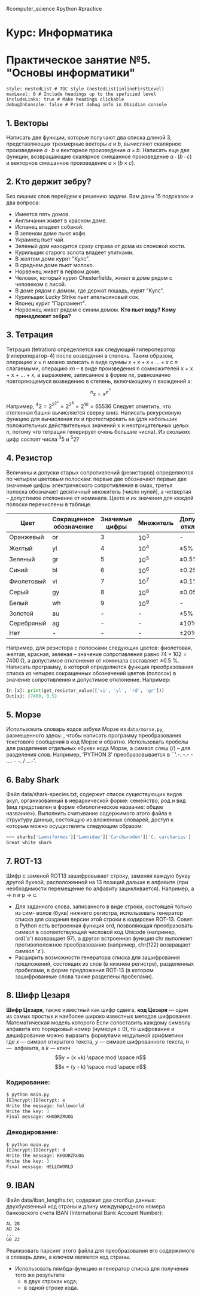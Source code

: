 #computer_science #python #practice 
# Курс: Информатика
# Практическое занятие №5. "Основы информатики"

```table-of-contents
style: nestedList # TOC style (nestedList|inlineFirstLevel)
maxLevel: 0 # Include headings up to the speficied level
includeLinks: true # Make headings clickable
debugInConsole: false # Print debug info in Obsidian console
```
## 1. Векторы
Написать две функции, которые получают два списка длиной 3, представляющих трехмерные векторы $a$ и $b$, вычисляют скалярное произведение $a ∙ b$ и векторное произведение $a × b$.
Написать еще две функции, возвращающие скалярное смешанное произведение $a ∙ (b ∙ c)$ и векторное смешанное произведение $a × (b × c)$.

## 2. Кто держит зебру?
Без лишних слов перейдем к решению задачи. Вам даны 15 подсказок и два вопроса:
- Имеется пять домов.
- Англичанин живет в красном доме.
- Испанец владеет собакой.
- В зеленом доме пьют кофе.
- Украинец пьет чай.
- Зеленый дом находится сразу справа от дома из слоновой кости.
- Курильщик старого золота владеет улитками.
-  В желтом доме курят "Кулс".
- В среднем доме пьют молоко.
- Норвежец живет в первом доме.
- Человек, который курит Chesterfields, живет в доме рядом с человеком с лисой.
- В доме рядом с домом, где держат лошадь, курят "Кулс".
- Курильщик Lucky Strike пьет апельсиновый сок.
- Японец курит "Парламент".
- Норвежец живет рядом с синим домом.
**Кто пьет воду? Кому принадлежит зебра?**

## 3. Тетрация
Тетрация (tetration) определяется как следующий гипероператор (гипероператор-4) после возведения в степень. Таким образом, операцию $x × n$ можно записать в виде суммы $x + x + x + … + x$ с $n$ слагаемыми, операцию $xn$ – в виде произведения n сомножителей x + x + x + … + x, а выражение, записанное в форме nx, равнозначно повторяющемуся возведению в степень, включающему n вхождений $x$:
$${^{n}x}=x^{x^{.^{x}}}$$
Например, ${^{4}2}=2^{2^{2^{2}}}=2^{2^{4}}=2^{16}=65536$
Следует отметить, что степенная башня вычисляется сверху вниз. Написать рекурсивную функцию для вычисления nx и протестировать ее (для небольших положительных действительных значений x и неотрицательных целых $n$, потому что тетрация генерирует очень большие числа). Из скольких цифр состоят числа ${^{3}5}$ и ${^{5}2}$?

## 4. Резистор
Величины и допуски старых сопротивлений (резисторов) определяются по четырем цветовым полоскам: первые две обозначают первые две значимые цифры электрического сопротивления в омах, третья полоска обозначает десятичный множитель (число нулей), а четвертая – допустимое отклонение от номинала. Цвета и их значения для каждой полоски перечислены в таблице.

| Цвет      | Сокращенное обозначение | Значимые цифры | Множитель | Допустимое отклонение |
| --------- | ----------------------- | -------------- | --------- | --------------------- |
| Оранжевый | or                      | 3              | $10^3$    | -                     |
| Желтый          | yl                         | 4                | $10^4$           | $\pm5$% |
| Зеленый          | gr                         | 5                | $10^5$           | $\pm0.5$% |
| Синий          | bl                         | 6                | $10^6$           | $\pm0.25$% |
| Фиолетовый          | vi                         | 7                | $10^7$           | $\pm0.1$% |
| Серый          | gy                         | 8                | $10^8$           | $\pm0.05$% |
| Белый          | wh                         | 9                | $10^9$           | - |
| Золотой          | au                         | -                |  -        | $\pm5$% |
| Серебряный          | ag                         | -                | -           | $\pm10$% |
| Нет          | -                         | -                |  -          | $\pm20$% |

Например, для резистора с полосками следующих цветов: фиолетовая, желтая, красная, зеленая – значение сопротивления равно $74 × 102 = 7400$ Ω, а допустимое отклонение от номинала составляет $±0.5$ %.
Написать программу, в которой определяется функция преобразования списка из четырех сокращенных обозначений цветов (полосок) в значение сопротивления и допустимое отклонение. Например:
```python
In [x]: print(get_resistor_value(['vi', 'yl', 'rd', 'gr']))
Out[x]: (7400, 0.5)
```
## 5. Морзе
Использовать словарь кодов азбуки Морзе из `data/morse.py`, размещенного здесь: , чтобы написать программу преобразования текстового сообщения в код Морзе и обратно. Использовать пробелы для разделения отдельных «букв» кода Морзе, а символ слеш (/) – для разделения слов. Например, 'PYTHON 3' преобразовывается в ``'.-. -.- - .... - -. / ...-'.
## 6. Baby Shark
Файл data/shark-species.txt, содержит список существующих видов акул, организованный в иерархической форме: семейство, род и вид (вид представлен в форме «биологическое название: общее название»). Выполнить считывание содержимого этого файла в структуру данных, состоящую из вложенных словарей, доступ к которым можно осуществлять следующим образом:
```python
>>> sharks['Lamniformes']['Lamnidae']['Carcharodon']['C. carcharias']
Great white shark
```

## 7. ROT-13
Шифр с заменой ROT13 зашифровывает строку, заменяя каждую букву другой буквой, расположенной на 13 позиций дальше в алфавите (при необходимости перемещение по алфавиту зацикливается). Например, a → n и p → c. 
- Для заданного слова, записанного в виде строки, состоящей только из сим-
волов (букв) нижнего регистра, использовать генератор списка для создания версии этой строки в кодировке ROT-13. Совет: в Python есть встроенная функция ord, позволяющая преобразовать символ в соответствующий числовой код Unicode (например, ord('a') возвращает 97), а другая встроенная функция chr выполняет противоположное преобразование (например, chr(122) возвращает символ 'z').
- Расширить возможности генератора списка для зашифрования предложений, состоящих из слов (в нижнем регистре), разделенных пробелами, в форме предложения ROT-13 (в котором зашифрованные слова также разделены пробелами).
## 8. Шифр Цезаря
**Шифр Цезаря**, также известный как шифр сдвига, **код Цезаря** — один из самых простых и наиболее широко известных методов шифрования. Математическая модель которого Если сопоставить каждому символу алфавита его порядковый номер (нумеруя с 0), то шифрование и дешифрование можно выразить формулами модульной арифметики
где $x$ — символ открытого текста, $y$ — символ шифрованного текста, $n$ —  алфавита, а $k$ — ключ
$$y = (x  +k) \space mod \space n$$
$$x = (y - k) \space mod \space n$$

### Кодирование:
```python
$ python main.py 
[E]ncrypt|[D]ecrypt: e 
Write the message: helloworld 
Write the key: 3 
Final message: KHOORZRUOG
```
### Декодирование:
```python
$ python main.py 
[E]ncrypt|[D]ecrypt: d
Write the message: KHOORZRUOG 
Write the key: 3 
Final message: HELLOWORLD
```

## 9. IBAN
Файл data/iban_lengths.txt, содержит два столбца данных: двухбуквенный код страны и длину международного номера банковского счета IBAN (International Bank Account Number):
```
AL 28
AD 24
...
GB 22
```

Реализовать парсинг этого файла для преобразования его содержимого в словарь длин, а ключом является код страны.
- Использовать лямбда-функцию и генератор списка для получения того же
результата: 
	- в двух строках кода; 
	- в одной строке кода.
